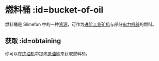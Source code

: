# 燃料桶 :id=bucket-of-oil

燃料桶是 Slimefun 中的一种[资源](/Resources)，可作为[进阶工业矿机](/Industrial-Miners)与部分[电力机器](/Electric-Machines)的燃料。

## 获取 :id=obtaining

你可以在[炼油机](/Refinery)中提炼[原油桶](/Bucket-of-Oil)来获取燃料桶。
